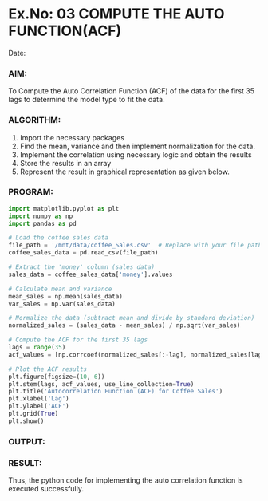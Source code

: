 # Ex.No: 03   COMPUTE THE AUTO FUNCTION(ACF)
Date: 

### AIM:
To Compute the Auto Correlation Function (ACF) of the data for the first 35 lags to determine the model
type to fit the data.
### ALGORITHM:
1. Import the necessary packages
2. Find the mean, variance and then implement normalization for the data.
3. Implement the correlation using necessary logic and obtain the results
4. Store the results in an array
5. Represent the result in graphical representation as given below.
### PROGRAM:

```python
import matplotlib.pyplot as plt
import numpy as np
import pandas as pd

# Load the coffee sales data
file_path = '/mnt/data/coffee_Sales.csv'  # Replace with your file path
coffee_sales_data = pd.read_csv(file_path)

# Extract the 'money' column (sales data)
sales_data = coffee_sales_data['money'].values

# Calculate mean and variance
mean_sales = np.mean(sales_data)
var_sales = np.var(sales_data)

# Normalize the data (subtract mean and divide by standard deviation)
normalized_sales = (sales_data - mean_sales) / np.sqrt(var_sales)

# Compute the ACF for the first 35 lags
lags = range(35)
acf_values = [np.corrcoef(normalized_sales[:-lag], normalized_sales[lag:])[0, 1] if lag != 0 else 1 for lag in lags]

# Plot the ACF results
plt.figure(figsize=(10, 6))
plt.stem(lags, acf_values, use_line_collection=True)
plt.title('Autocorrelation Function (ACF) for Coffee Sales')
plt.xlabel('Lag')
plt.ylabel('ACF')
plt.grid(True)
plt.show()
```

### OUTPUT:

### RESULT:
 Thus, the python code for implementing the auto correlation function is executed successfully.  
